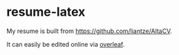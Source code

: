 # resume-latex

My resume is built from https://github.com/liantze/AltaCV.

It can easily be edited online via [overleaf](https://www.overleaf.com/latex/examples/recreating-business-insiders-cv-of-marissa-mayer-using-altacv/gtqfpbwncfvp).

